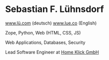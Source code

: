 # Sebastian F. Lühnsdorf

www.lü.com (deutsch) www.lue.co (English)

Zope, Python, Web (HTML, CSS, JS)

Web Applications, Databases, Security

Lead Software Engineer at [Home Klick GmbH](www.home-klick.de)
